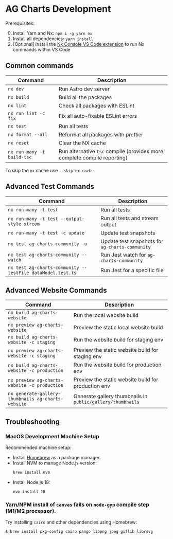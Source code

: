 # AG Charts Development

Prerequisites:

0. Install Yarn and Nx: `npm i -g yarn nx`
1. Install all dependencies: `yarn install`
2. [Optional] Install the [Nx Console VS Code extension](https://marketplace.visualstudio.com/items?itemName=nrwl.angular-console) to run Nx commands within VS Code

## Common commands

| Command                    | Description                                                              |
| -------------------------- | ------------------------------------------------------------------------ |
| `nx dev`                   | Run Astro dev server                                                     |
| `nx build`                 | Build all the packages                                                   |
| `nx lint`                  | Check all packages with ESLint                                           |
| `nx run lint -c fix`       | Fix all auto-fixable ESLint errors                                       |
| `nx test`                  | Run all tests                                                            |
| `nx format --all`          | Reformat all packages with prettier                                      |
| `nx reset`                 | Clear the NX cache                                                       |
| `nx run-many -t build-tsc` | Run alternative `tsc` compile (provides more complete compile reporting) |

To skip the `nx` cache use `--skip-nx-cache`.

## Advanced Test Commands

| Command                                                    | Description                                     |
| ---------------------------------------------------------- | ----------------------------------------------- |
| `nx run-many -t test`                                      | Run all tests                                   |
| `nx run-many -t test --output-style stream`                | Run all tests and stream output                 |
| `nx run-many -t test -c update`                            | Update test snapshots                           |
| `nx test ag-charts-community -u`                           | Update test snapshots for `ag-charts-community` |
| `nx test ag-charts-community --watch`                      | Run Jest watch for `ag-charts-community`        |
| `nx test ag-charts-community --testFile dataModel.test.ts` | Run Jest for a specific file                    |

## Advanced Website Commands

| Command                                            | Description                                                |
| -------------------------------------------------- | ---------------------------------------------------------- |
| `nx build ag-charts-website`                       | Run the local website build                                |
| `nx preview ag-charts-website`                     | Preview the static local website build                     |
| `nx build ag-charts-website -c staging`            | Run the website build for staging env                      |
| `nx preview ag-charts-website -c staging`          | Preview the static website build for staging env           |
| `nx build ag-charts-website -c production`         | Run the website build for production env                   |
| `nx preview ag-charts-website -c production`       | Preview the static website build for production env        |
| `nx generate-gallery-thumbnails ag-charts-website` | Generate gallery thumbnails in `public/gallery/thumbnails` |

## Troubleshooting

### MacOS Development Machine Setup

Recommended machine setup:

-   Install [Homebrew](https://brew.sh/) as a package manager.
-   Install NVM to manage Node.js version:
    ```bash
    brew install nvm
    ```
-   Install Node.js 18:
    ```
    nvm install 18
    ```

### Yarn/NPM install of `canvas` fails on `node-gyp` compile step (M1/M2 processor).

Try installing `cairo` and other dependencies using Homebrew:

```bash
$ brew install pkg-config cairo pango libpng jpeg giflib librsvg
```
